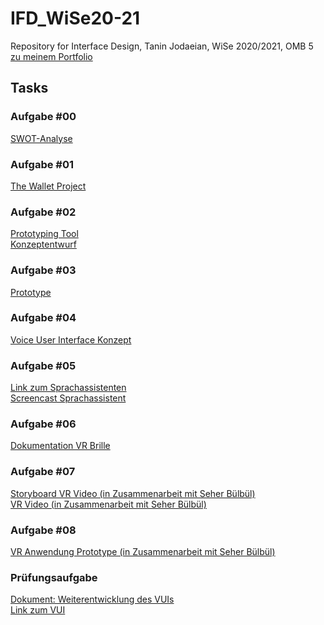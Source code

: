 # IFD_WiSe20-21
 Repository for Interface Design, Tanin Jodaeian, WiSe 2020/2021, OMB 5
<br>
<a href="https://taninjodaeian.github.io/IFD_WiSe20-21/index.html">zu meinem Portfolio</a>

## Tasks

### Aufgabe #00
<a href="https://github.com/taninjodaeian/IFD_WiSe20-21/tree/main/Aufgabe%200">SWOT-Analyse</a>
<br>
### Aufgabe #01
<a href="https://github.com/taninjodaeian/IFD_WiSe20-21/tree/main/Aufgabe%201">The Wallet Project</a>
<br>
### Aufgabe #02
<a href="https://github.com/taninjodaeian/IFD_WiSe20-21/blob/main/Aufgabe%202.1/Prototyping%20Tool.pdf">Prototyping Tool</a>
<br>
<a href="https://github.com/taninjodaeian/IFD_WiSe20-21/blob/main/Aufgabe%202.2/Konzeptentwürfe.pdf">Konzeptentwurf</a>
<br>
### Aufgabe #03
<a href="https://ga0vac.axshare.com">Prototype</a>
<br>
### Aufgabe #04
<a href="https://github.com/taninjodaeian/IFD_WiSe20-21/blob/main/Aufgabe%20%2304.pdf">Voice User Interface Konzept</a>
<br>
### Aufgabe #05
<a href="https://taninjodaeian.github.io/IFD_WiSe20-21/Aufgabe%205/tanin-artyom.html">Link zum Sprachassistenten</a>
<br>
<a href="https://github.com/taninjodaeian/IFD_WiSe20-21/blob/main/Aufgabe%205/Screencast%20VUI.mov">Screencast Sprachassistent</a>
<br>
### Aufgabe #06
<a href="https://github.com/taninjodaeian/IFD_WiSe20-21/blob/main/Dokumentation%20VR%20Brille.pdf">Dokumentation VR Brille</a>
<br>
### Aufgabe #07
<a href="https://github.com/taninjodaeian/IFD_WiSe20-21/blob/main/Aufgabe%207/Storyboard%20VR%20Video.pdf">Storyboard VR Video (in Zusammenarbeit mit Seher Bülbül)</a>
<br>
<a href="https://drive.google.com/file/d/1r8jteZ30u856oUxeWdGfY3TimOluZWQN/view?usp=sharing">VR Video (in Zusammenarbeit mit Seher Bülbül)</a>
<br>
### Aufgabe #08
<a href="https://github.com/taninjodaeian/IFD_WiSe20-21/blob/main/Aufgabe%20VR%20Anwendung/AufgabeVRAnwendung.md">VR Anwendung Prototype (in Zusammenarbeit mit Seher Bülbül)</a>
<br>
### Prüfungsaufgabe 
<a href="">Dokument: Weiterentwicklung des VUIs</a>
<br>
<a href="https://taninjodaeian.github.io/IFD_WiSe20-21/Aufgabe%205/tanin-artyom.html">Link zum VUI</a>
<br>
